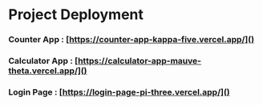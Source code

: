 # Project Deployment

### Counter App : [https://counter-app-kappa-five.vercel.app/]()

### Calculator App : [https://calculator-app-mauve-theta.vercel.app/]()

### Login Page : [https://login-page-pi-three.vercel.app/]()
